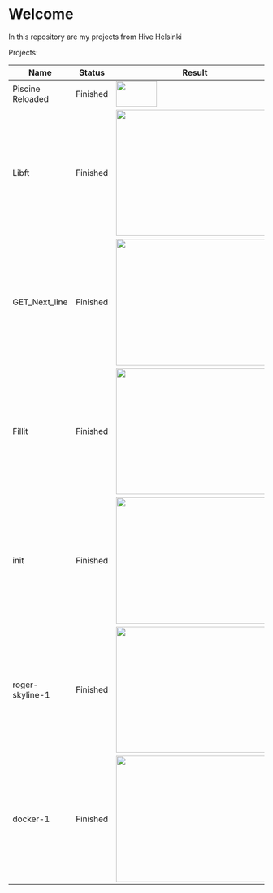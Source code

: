 # Welcome
In this repository are my projects from Hive Helsinki

Projects:

Name | Status | Result
---|---|---
Piscine Reloaded | Finished | <image src="images/Piscine_Reloaded.png" width = 80 height = 50 >
Libft | Finished | <image src="images/Libft.png" width = 310 height = 248 >
GET_Next_line | Finished | <image src="images/Get_Next_line.png" width = 310 height = 248 >
Fillit | Finished | <image src="images/Fillit.png" width = 310 height = 248 >
init | Finished | <image src="images/init.png" width = 310 height = 248 >
roger-skyline-1 | Finished | <image src="images/roger-skyline-1.png" width = 310 height = 248 >
docker-1 | Finished | <image src="images/docker-1.png" width = 310 height = 248 >